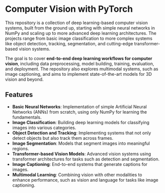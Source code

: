 # Computer Vision with PyTorch

This repository is a collection of deep learning-based computer vision systems, built from the ground up, starting with simple neural networks in NumPy and scaling up to more advanced deep learning architectures. The projects range from basic image classification to more complex systems like object detection, tracking, segmentation, and cutting-edge transformer-based vision systems.

The goal is to cover **end-to-end deep learning workflows for computer vision**, including data preprocessing, model building, training, evaluation, and deployment. The repository also explores multimodal systems, such as image captioning, and aims to implement state-of-the-art models for 3D vision and beyond.

## Features

- **Basic Neural Networks**: Implementation of simple Artificial Neural Networks (ANNs) from scratch, using only NumPy for learning the fundamentals.
- **Image Classification**: Building deep learning models for classifying images into various categories.
- **Object Detection and Tracking**: Implementing systems that not only detect objects but also track them across frames.
- **Image Segmentation**: Models that segment images into meaningful regions.
- **Transformer-based Vision Models**: Advanced vision systems using transformer architectures for tasks such as detection and segmentation.
- **Image Captioning**: End-to-end systems that generate captions for images.
- **Multimodal Learning**: Combining vision with other modalities to enhance performance, such as vision and language for tasks like image captioning.
